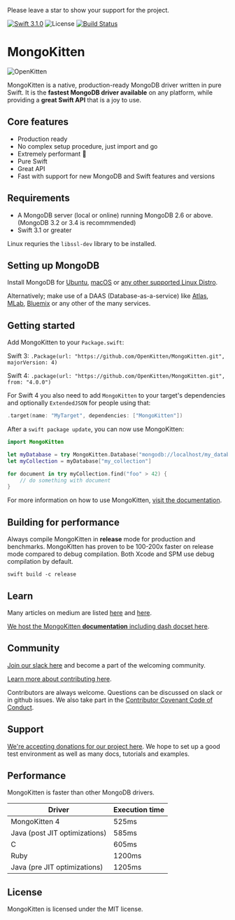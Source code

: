 Please leave a star to show your support for the project.

[![Swift 3.1.0](https://img.shields.io/badge/swift-3.1.0-green.svg)](https://swift.org)
![License](https://img.shields.io/github/license/openkitten/mongokitten.svg)
[![Build Status](https://travis-ci.org/OpenKitten/MongoKitten.svg?branch=mongokitten4)](https://travis-ci.org/OpenKitten/MongoKitten)

# MongoKitten

![OpenKitten](http://openkitten.org/background-openkitten.svg)

MongoKitten is a native, production-ready MongoDB driver written in pure Swift. It is the **fastest MongoDB driver available** on any platform, while providing a **great Swift API** that is a joy to use.

## Core features	

- Production ready
- No complex setup procedure, just import and go
- Extremely performant 🚀
- Pure Swift
- Great API
- Fast with support for new MongoDB and Swift features and versions

## Requirements

- A MongoDB server (local or online) running MongoDB 2.6 or above. (MongoDB 3.2 or 3.4 is recommmended)
- Swift 3.1 or greater

Linux requries the `libssl-dev` library to be installed.

## Setting up MongoDB

Install MongoDB for [Ubuntu](https://docs.mongodb.com/master/tutorial/install-mongodb-on-ubuntu/), [macOS](https://docs.mongodb.com/master/tutorial/install-mongodb-on-os-x/) or [any other supported Linux Distro](https://docs.mongodb.com/master/administration/install-on-linux/).

Alternatively; make use of a DAAS (Database-as-a-service) like [Atlas](https://cloud.mongodb.com), [MLab](https://mlab.com), [Bluemix](https://www.ibm.com/cloud-computing/bluemix/mongodb-hosting) or any other of the many services.

## Getting started

Add MongoKitten to your `Package.swift`:

Swift 3: `.Package(url: "https://github.com/OpenKitten/MongoKitten.git", majorVersion: 4)`

Swift 4: `.package(url: "https://github.com/OpenKitten/MongoKitten.git", from: "4.0.0")`

For Swift 4 you also need to add `MongoKitten` to your target's dependencies and optionally `ExtendedJSON` for people using that:

```swift
.target(name: "MyTarget", dependencies: ["MongoKitten"])
```

After a `swift package update`, you can now use MongoKitten:

```swift
import MongoKitten

let myDatabase = try MongoKitten.Database("mongodb://localhost/my_database")
let myCollection = myDatabase["my_collection"]

for document in try myCollection.find("foo" > 42) {
    // do something with document
}
```

For more information on how to use MongoKitten, [visit the documentation](http://mongokitten.openkitten.org/).

## Building for performance

Always compile MongoKitten in **release** mode for production and benchmarks. MongoKitten has proven to be 100-200x faster on release mode compared to debug compilation. Both Xcode and SPM use debug compilation by default.

`swift build -c release`

## Learn

Many articles on medium are listed [here](https://www.reddit.com/r/swift/comments/65bvre/a_rapidly_growing_list_of_mongokittenswift_guides/) and [here](http://beta.openkitten.org).

[We host the MongoKitten **documentation** including dash docset here](http://mongokitten.openkitten.org/).

## Community

[Join our slack here](https://slackpass.io/openkitten) and become a part of the welcoming community.

[Learn more about contributing here](CONTRIBUTING.md).

Contributors are always welcome. Questions can be discussed on slack or in github issues. We also take part in the [Contributor Covenant Code of Conduct](CODE_OF_CONDUCT.md).

## Support

[We're accepting donations for our project here](https://opencollective.com/mongokitten). We hope to set up a good test environment as well as many docs, tutorials and examples.

## Performance

MongoKitten is faster than other MongoDB drivers.

Driver | Execution time
-------|----------------
MongoKitten 4 | 525ms
Java (post JIT optimizations) | 585ms
C                        | 605ms
Ruby                     | 1200ms
Java (pre JIT optimizations) | 1205ms

## License

MongoKitten is licensed under the MIT license.
